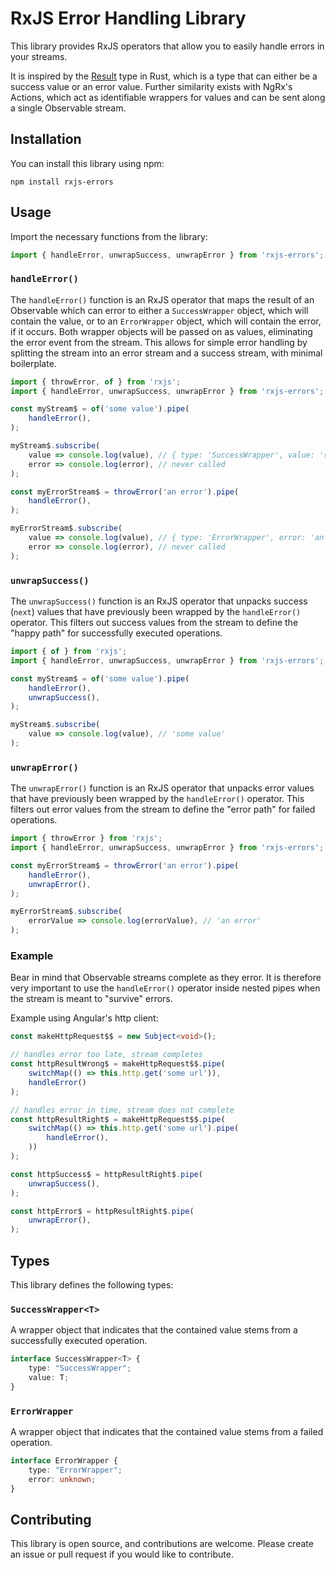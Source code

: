# RxJS Error Handling Library

This library provides RxJS operators that allow you to easily handle errors in your streams.

It is inspired by the [Result](https://doc.rust-lang.org/std/result/) type in Rust, which is a type that can either be a success value or an error value. Further similarity exists with NgRx's Actions, which act as identifiable wrappers for values and can be sent along a single Observable stream.

## Installation

You can install this library using npm:

```shell
npm install rxjs-errors
```

## Usage

Import the necessary functions from the library:

```typescript
import { handleError, unwrapSuccess, unwrapError } from 'rxjs-errors';
```

### `handleError()`

The `handleError()` function is an RxJS operator that maps the result of an Observable which can error to either a `SuccessWrapper` object, which will contain the value, or to an `ErrorWrapper` object, which will contain the error, if it occurs. Both wrapper objects will be passed on as values, eliminating the error event from the stream. This allows for simple error handling by splitting the stream into an error stream and a success stream, with minimal boilerplate.

```typescript
import { throwError, of } from 'rxjs';
import { handleError, unwrapSuccess, unwrapError } from 'rxjs-errors';

const myStream$ = of('some value').pipe(
    handleError(),
);

myStream$.subscribe(
    value => console.log(value), // { type: 'SuccessWrapper', value: 'some value' }
    error => console.log(error), // never called
);

const myErrorStream$ = throwError('an error').pipe(
    handleError(),
);

myErrorStream$.subscribe(
    value => console.log(value), // { type: 'ErrorWrapper', error: 'an error' }
    error => console.log(error), // never called 
);
```

### `unwrapSuccess()`

The `unwrapSuccess()` function is an RxJS operator that unpacks success (`next`) values that have previously been wrapped by the `handleError()` operator. This filters out success values from the stream to define the "happy path" for successfully executed operations.

```typescript
import { of } from 'rxjs';
import { handleError, unwrapSuccess, unwrapError } from 'rxjs-errors';

const myStream$ = of('some value').pipe(
    handleError(),
    unwrapSuccess(),
);

myStream$.subscribe(
    value => console.log(value), // 'some value'
);
```

### `unwrapError()`

The `unwrapError()` function is an RxJS operator that unpacks error values that have previously been wrapped by the `handleError()` operator. This filters out error values from the stream to define the "error path" for failed operations.

```typescript
import { throwError } from 'rxjs';
import { handleError, unwrapSuccess, unwrapError } from 'rxjs-errors';

const myErrorStream$ = throwError('an error').pipe(
    handleError(),
    unwrapError(),
);

myErrorStream$.subscribe(
    errorValue => console.log(errorValue), // 'an error'
);
```

### Example
Bear in mind that Observable streams complete as they error. It is therefore very important to use the `handleError()` operator inside nested pipes when the stream is meant to "survive" errors.

Example using Angular's http client:
```typescript
const makeHttpRequest$$ = new Subject<void>();

// handles error too late, stream completes
const httpResultWrong$ = makeHttpRequest$$.pipe(
    switchMap(() => this.http.get('some url')),
    handleError()
);

// handles error in time, stream does not complete
const httpResultRight$ = makeHttpRequest$$.pipe(
    switchMap(() => this.http.get('some url').pipe(
        handleError(),
    ))
);

const httpSuccess$ = httpResultRight$.pipe(
    unwrapSuccess(),
);

const httpError$ = httpResultRight$.pipe(
    unwrapError(),
);
```

## Types

This library defines the following types:

### `SuccessWrapper<T>`

A wrapper object that indicates that the contained value stems from a successfully executed operation.

```typescript
interface SuccessWrapper<T> {
    type: "SuccessWrapper";
    value: T;
}
```

### `ErrorWrapper`

A wrapper object that indicates that the contained value stems from a failed operation.

```typescript
interface ErrorWrapper {
    type: "ErrorWrapper";
    error: unknown;
}
```

## Contributing

This library is open source, and contributions are welcome. Please create an issue or pull request if you would like to contribute.
